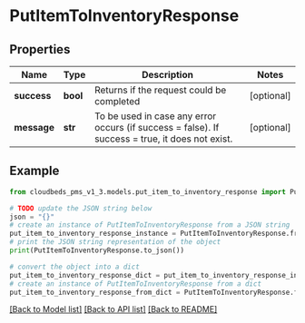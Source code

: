 # PutItemToInventoryResponse


## Properties

Name | Type | Description | Notes
------------ | ------------- | ------------- | -------------
**success** | **bool** | Returns if the request could be completed | [optional] 
**message** | **str** | To be used in case any error occurs (if success &#x3D; false). If success &#x3D; true, it does not exist. | [optional] 

## Example

```python
from cloudbeds_pms_v1_3.models.put_item_to_inventory_response import PutItemToInventoryResponse

# TODO update the JSON string below
json = "{}"
# create an instance of PutItemToInventoryResponse from a JSON string
put_item_to_inventory_response_instance = PutItemToInventoryResponse.from_json(json)
# print the JSON string representation of the object
print(PutItemToInventoryResponse.to_json())

# convert the object into a dict
put_item_to_inventory_response_dict = put_item_to_inventory_response_instance.to_dict()
# create an instance of PutItemToInventoryResponse from a dict
put_item_to_inventory_response_from_dict = PutItemToInventoryResponse.from_dict(put_item_to_inventory_response_dict)
```
[[Back to Model list]](../README.md#documentation-for-models) [[Back to API list]](../README.md#documentation-for-api-endpoints) [[Back to README]](../README.md)


